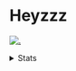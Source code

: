 # Heyzzz  

[![.](https://skillicons.dev/icons?i=js,ts,nextjs,nestjs,mongodb)](https://skillicons.dev)  

<details>
<summary>Stats</summary
<!--START_SECTION:waka-->

```txt
JavaScript   5 hrs 13 mins   ███████████████████▒░░░░░   77.51 %
TypeScript   55 mins         ███▒░░░░░░░░░░░░░░░░░░░░░   13.81 %
JSON         23 mins         █▒░░░░░░░░░░░░░░░░░░░░░░░   05.88 %
Markdown     7 mins          ▒░░░░░░░░░░░░░░░░░░░░░░░░   01.78 %
CSS          3 mins          ▒░░░░░░░░░░░░░░░░░░░░░░░░   00.92 %
```

<!--END_SECTION:waka-->
</details>
